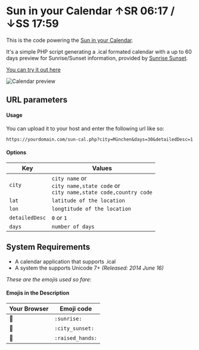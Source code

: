 # Sun in your Calendar   ↑SR 06:17 / ↓SS 17:59

This is the code powering the [Sun in your Calendar](https://sun.maxmichels.de/?from=github.com).

It's a simple PHP script generating a .ical formated calendar with a up to 60 days preview for Sunrise/Sunset information, provided by [Sunrise Sunset](https://sunrise-sunset.org/).

[You can try it out here](https://sun.maxmichels.de/?from=github.com)

![Calendar preview](https://sun.maxmichels.de/screenshot-calendar.png)

## URL parameters

#### Usage
You can upload it to your host and enter the following url like so:

```url
https://yourdomain.com/sun-cal.php?city=München&days=30&detailedDesc=1
```

#### Options

Key | Values
--- | ------
`city` | `city name` or <br>`city name,state code` or <br>`city name,state code,country code`
`lat` | `latitude of the location`
`lon` | `longtitude of the location`
`detailedDesc` | `0` or `1`
`days` | `number of days`

## System Requirements

- A calendar application that supports .ical
- A system the supports Unicode 7+ *(Released: 2014 June 16)*

*These are the emojis used so fare:*

#### Emojis in the Description

Your Browser | Emoji code
------------ | ----------
🌅 | `:sunrise:`
🌇  | `:city_sunset:`
🙌 | `:raised_hands:`
